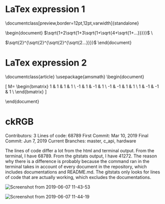# LaTex expression 1
\documentclass[preview,border=12pt,12pt,varwidth]{standalone}

\begin{document}
$\sqrt{1+2\sqrt{1+3\sqrt{1+\sqrt{4+\sqrt{1+...}}}}}$ 
\\

$\sqrt{2}^{\sqrt{2}^{\sqrt{2}^{\sqrt{2...}}}}$
\end{document}

# LaTex expression 2
\documentclass{article}
\usepackage{amsmath}
\begin{document}

\[
M=
  \begin{bmatrix}
    1 & 1 & 1 & 1 \\
    -1 & 1 & -1 & 1 \\
    -1 & -1 & 1 & 1 \\
    1 & -1 & -1 & 1 \\
  \end{bmatrix}
\]

\end{document}

# ckRGB
Contributors: 3
Lines of code: 68789
First Commit: Mar 10, 2019
Final Commit: Jun 7, 2019
Current Branches: master, c_api, hardware

The lines of code differ a lot from the html and terminal output. From the terminal, I have 68789. From the gitstats output, I have 41272. The reason why there is a difference is probably because the command ran in the terminal takes in account of every document in the repository, which includes documentations and README.md. The gitstats only looks for lines of code that are actually working, which excludes the documentations. 


![Screenshot from 2019-06-07 11-43-53](https://user-images.githubusercontent.com/40375246/59116477-a2cc5a80-8919-11e9-9375-a5d40f4064c9.png)

![Screenshot from 2019-06-07 11-44-19](https://user-images.githubusercontent.com/40375246/59116485-a65fe180-8919-11e9-836d-4b0d905523ee.png)

